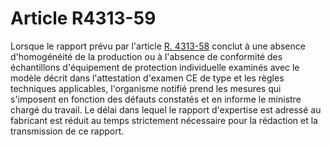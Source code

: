 # Article R4313-59

Lorsque le rapport prévu par l'article [R. 4313-58][1] conclut à une absence d'homogénéité de la production ou à l'absence de conformité des échantillons d'équipement de protection individuelle examinés avec le modèle décrit dans l'attestation d'examen CE de type et les règles techniques applicables, l'organisme notifié prend les mesures qui s'imposent en fonction des défauts constatés et en informe le ministre chargé du travail. Le délai dans lequel le rapport d'expertise est adressé au fabricant est réduit au temps strictement nécessaire pour la rédaction et la transmission de ce rapport.

 [1]: /affichCodeArticle.do?cidTexte=LEGITEXT000006072050&idArticle=LEGIARTI000018489585&dateTexte=&categorieLien=cid